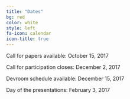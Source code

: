 ```yaml
---
title: "Dates"
bg: red
color: white
style: left 
fa-icon: calendar
icon-title: true
---
```


Call for papers available: October 15, 2017

Call for participation closes: December 2, 2017

Devroom schedule available: December 15, 2017

Day of the presentations: February 3, 2017
